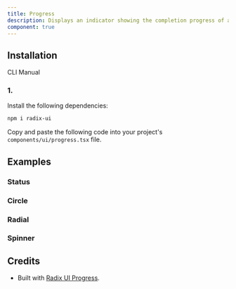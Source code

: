```yaml
---
title: Progress
description: Displays an indicator showing the completion progress of a task, typically displayed as a progress bar.
component: true
---
```


## Installation

  CLI
  Manual

### 1. 
Install the following dependencies:

```bash
npm i radix-ui
```

Copy and paste the following code into your project's `components/ui/progress.tsx` file.

## Examples

### Status

### Circle

### Radial

### Spinner

## Credits

- Built with [Radix UI Progress](https://www.radix-ui.com/primitives/docs/components/progress).